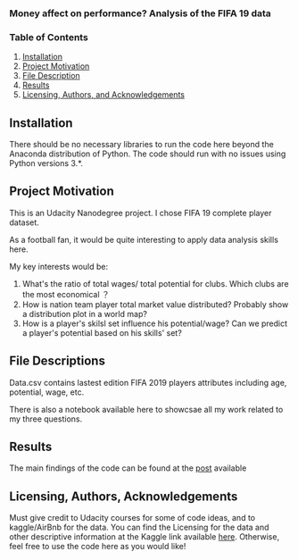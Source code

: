 ### Money affect on performance? Analysis of the FIFA 19 data

### Table of Contents

1. [Installation](#installation)
2. [Project Motivation](#motivation)
3. [File Description](#files)
4. [Results](#results)
5. [Licensing, Authors, and Acknowledgements](#licensing)

## Installation <a name="installation"></a>

There should be no necessary libraries to run the code here beyond the Anaconda distribution of Python. The code should run with no issues using Python versions 3.*.

## Project Motivation<a name="motivation"></a>

This is an Udacity Nanodegree project. I chose FIFA 19 complete player dataset. 

As a football fan,  it would be quite interesting to apply data analysis skills here. 

My key interests would be:

1. What's the ratio of  total wages/ total potential for clubs. Which clubs are the most economical ？
2. How is nation team player total market value distributed? Probably show a distribution plot in a world map?
3. How is a player's skilsl set influence his potential/wage? Can we predict a player's potential based on his skills' set? 

## File Descriptions <a name="files"></a>

Data.csv contains lastest edition FIFA 2019 players attributes including age, potential, wage, etc. 

There is also a notebook available here to showcsae all my work related to my three questions.



## Results<a name="results"></a>

The main findings of the code can be found at the [post](https://medium.com/@u0509421/fifa-19-complete-player-dataset-what-can-we-tell-from-it-f7343fdad020) available



## Licensing, Authors, Acknowledgements<a name="licensing"></a>

Must give credit to Udacity courses for some of code ideas, and to kaggle/AirBnb for the data. You can find the Licensing for the data and other descriptive information at the Kaggle link available [here](https://www.kaggle.com/karangadiya/fifa19). Otherwise, feel free to use the code here as you would like!
